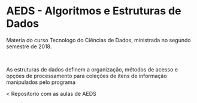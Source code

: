 <h1>AEDS - Algoritmos e Estruturas de Dados</h1>

<p> Materia do curso Tecnologo do Ciências de Dados, ministrada no segundo semestre de 2018.<p>
<br>
<p>As estruturas de dados definem a organização, métodos de acesso e opções de processamento para coleções de itens de informação manipulados pelo programa</p>




<
Repositorio com as aulas de AEDS




